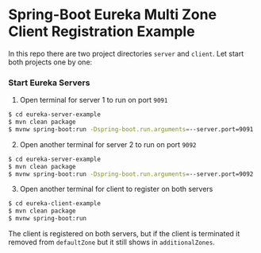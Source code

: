 # Spring-Boot Eureka Multi Zone Client Registration Example

In this repo there are two project directories `server` and `client`. Let start both projects one by one:

### Start Eureka Servers
1. Open terminal for server 1 to run on port `9091` 
```bash
$ cd eureka-server-example
$ mvn clean package
$ mvnw spring-boot:run -Dspring-boot.run.arguments=--server.port=9091
```
2. Open another terminal for server 2 to run on port `9092`
```bash
$ cd eureka-server-example
$ mvn clean package
$ mvnw spring-boot:run -Dspring-boot.run.arguments=--server.port=9092
```
3. Open another terminal for client to register on both servers
```bash
$ cd eureka-client-example
$ mvn clean package
$ mvnw spring-boot:run
```

The client is registered on both servers, but if the client is terminated it removed from `defaultZone` but it still shows in `additionalZones`.
